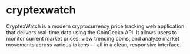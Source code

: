 # cryptexwatch
CryptexWatch is a modern cryptocurrency price tracking web application that delivers real-time data using the CoinGecko API. It allows users to monitor current market prices, view trending coins, and analyze market movements across various tokens — all in a clean, responsive interface.
